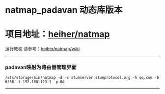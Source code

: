 # natmap_padavan 动态库版本

# 项目地址：[heiher/natmap](https://github.com/heiher/natmap)

运行教程 请参考：[heiher/natmap/wiki](https://github.com/heiher/natmap/wiki)

------------------------------------------------------------------------------

### padavan映射为路由器管理界面
```shell
/etc/storage/bin/natmap -d -s stunserver.stunprotocol.org -h qq.com -b 6336 -t 192.168.123.1 -p 80
```
------------------------------------------------------------------------------

